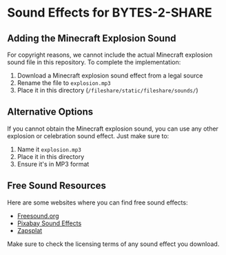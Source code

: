 # Sound Effects for BYTES-2-SHARE

## Adding the Minecraft Explosion Sound

For copyright reasons, we cannot include the actual Minecraft explosion sound file in this repository. To complete the implementation:

1. Download a Minecraft explosion sound effect from a legal source
2. Rename the file to `explosion.mp3`
3. Place it in this directory (`/fileshare/static/fileshare/sounds/`)

## Alternative Options

If you cannot obtain the Minecraft explosion sound, you can use any other explosion or celebration sound effect. Just make sure to:

1. Name it `explosion.mp3`
2. Place it in this directory
3. Ensure it's in MP3 format

## Free Sound Resources

Here are some websites where you can find free sound effects:

- [Freesound.org](https://freesound.org/)
- [Pixabay Sound Effects](https://pixabay.com/sound-effects/)
- [Zapsplat](https://www.zapsplat.com/)

Make sure to check the licensing terms of any sound effect you download.